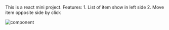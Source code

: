 This is a react mini project.
Features:
    1. List of item show in left side
    2. Move item opposite side by click
    

<img align="left" alt="component" title="react" src="./logo512.png" />